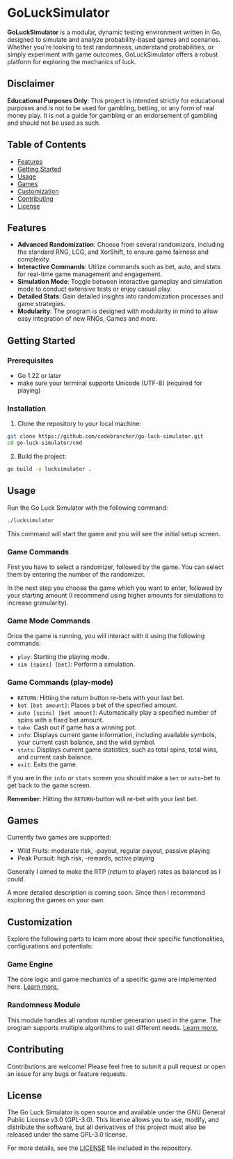 # GoLuckSimulator


**GoLuckSimulator** is a modular, dynamic testing environment written in Go, designed to simulate and analyze probability-based games and scenarios. Whether you're looking to test randomness, understand probabilities, or simply experiment with game outcomes, GoLuckSimulator offers a robust platform for exploring the mechanics of luck.

## Disclaimer
**Educational Purposes Only**: This project is intended strictly for educational purposes and is not to be used for gambling, betting, or any form of real money play.  It is not a guide for gambling or an endorsement of gambling and should not be used as such.


## Table of Contents
- [Features](#features)
- [Getting Started](#getting-started)
- [Usage](#usage)
- [Games](#games)
- [Customization](#customization)
- [Contributing](#contributing)
- [License](#license)

## Features

- **Advanced Randomization**:  Choose from several randomizers, including the standard RNG, LCG, and XorShift, to ensure game fairness and complexity.
- **Interactive Commands**: Utilize commands such as bet, auto, and stats for real-time game management and engagement.
- **Simulation Mode**: Toggle between interactive gameplay and simulation mode to conduct extensive tests or enjoy casual play.
- **Detailed Stats**: Gain detailed insights into randomization processes and game strategies.
- **Modularity**: The program is designed with modularity in mind to allow easy integration of new RNGs, Games and more.

## Getting Started

### Prerequisites

- Go 1.22 or later
- make sure your terminal supports Unicode (UTF-8) (required for playing)

### Installation

1. Clone the repository to your local machine:

```sh
git clone https://github.com/codebrancher/go-luck-simulator.git
cd go-luck-simulator/cmd
```

2. Build the project:

```sh
go build -o lucksimulator .
```

## Usage

Run the Go Luck Simulator with the following command:

```sh
./lucksimulator
```

This command will start the game and you will see the initial setup screen.

### Game Commands

First you have to select a randomizer, followed by the game. You can select them by entering the number of the randomizer.

In the next step you choose the game which you want to enter, followed by your starting amount (I recommend using higher amounts for simulations to increase granularity). 

### Game Mode Commands

Once the game is running, you will interact with it using the following commands:

- `play`: Starting the playing mode.
- `sim [spins] [bet]`: Perform a simulation.

### Game Commands (play-mode)


- `RETURN`: Hitting the return button re-bets with your last bet.
- `bet [bet amount]`: Places a bet of the specified amount.
- `auto [spins] [bet amount]`: Automatically play a specified number of spins with a fixed bet amount.
- `take`: Cash out if game has a winning pot.
- `info`: Displays current game information, including available symbols, your current cash balance, and the wild symbol.
- `stats`: Displays current game statistics, such as total spins, total wins, and current cash balance.
- `exit`: Exits the game.

If you are in the `info` or `stats` screen you should make a `bet` or `auto`-bet to get back to the game screen.

**Remember**: Hitting the `RETURN`-button will re-bet with your last bet.

## Games

Currently two games are supported:

- Wild Fruits: moderate risk, -payout, regular payout, passive playing
- Peak Pursuit: high risk, -rewards, active playing

Generally I aimed to make the RTP (return to player) rates as balanced as I could.

A more detailed description is coming soon. Since then I recommend exploring the games on your own.

## Customization

Explore the following parts to learn more about their specific functionalities, configurations and potentials:

### Game Engine

The core logic and game mechanics of a specific game are implemented here. [Learn more.](internal/engine/README.md)

### Randomness Module

This module handles all random number generation used in the game. The program supports multiple algorithms to suit different needs. [Learn more.](internal/randomizer/README.md)

## Contributing

Contributions are welcome! Please feel free to submit a pull request or open an issue for any bugs or feature requests.

## License

The Go Luck Simulator is open source and available under the GNU General Public License v3.0 (GPL-3.0). This license allows you to use, modify, and distribute the software, but all derivatives of this project must also be released under the same GPL-3.0 license.

For more details, see the [LICENSE](LICENSE) file included in the repository.

